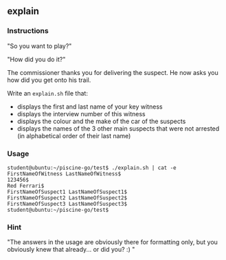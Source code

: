 ## explain

### Instructions

"So you want to play?"

"How did you do it?"

The commissioner thanks you for delivering the suspect. He now asks you how did you get onto his trail.

Write an `explain.sh` file that:

- displays the first and last name of your key witness
- displays the interview number of this witness
- displays the colour and the make of the car of the suspects
- displays the names of the 3 other main suspects that were not arrested (in alphabetical order of their last name)

### Usage

```console
student@ubuntu:~/piscine-go/test$ ./explain.sh | cat -e
FirstNameOfWitness LastNameOfWitness$
123456$
Red Ferrari$
FirstNameOfSuspect1 LastNameOfSuspect1$
FirstNameOfSuspect2 LastNameOfSuspect2$
FirstNameOfSuspect3 LastNameOfSuspect3$
student@ubuntu:~/piscine-go/test$
```

### Hint

"The answers in the usage are obviously there for formatting only, but you obviously knew that already... or did you? :) "
